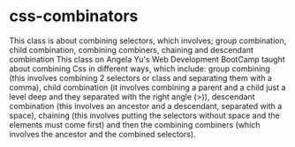 # css-combinators
This class is about combining selectors, which involves; group combination, child combination, combining combiners, chaining and descendant combination
This class on Angela Yu's Web Development BootCamp taught about combining Css in different ways, which include: group combining (this involves combining 2 selectors or class and separating them with a comma), child combination (it involves combining a parent and a child just a level deep and they separated with the right angle (>)), descendant combination (this involves an ancestor and a descendant, separated with a space), chaining (this involves putting the selectors without space and the elements must come first) and then the combining combiners (which involves the ancestor and the combined selectors).
